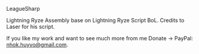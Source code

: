 LeagueSharp

Lightning Ryze Assembly base on Lightning Ryze Script BoL. 
Credits to Laser for his script.

If you like my work and want to see much more from me Donate -> PayPal: nhok.huyvo@gmail.com.
